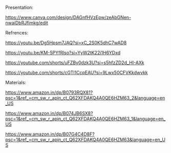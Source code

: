 Presentation:

https://www.canva.com/design/DAGnfHVzEpw/zeAbGNen-nwaiDbRJfimkg/edit

Refrences:

https://youtu.be/Dg5Hpsm7JAQ?si=xC_2S0K5dhC7wAD8

https://youtu.be/KM-5PYfRlso?si=YyW2tK22i1H6YDxd

https://youtube.com/shorts/uFZBy0dzk3U?si=s5hfzZD2d_HI-AXk

https://youtube.com/shorts/cGTl1CcpEAU?si=9Lwx50CFVKkdwvkk

Materials:

https://www.amazon.in/dp/B0793RQX81?psc=1&ref_=cm_sw_r_apin_ct_Q62XFDAKQ4A0QE6HZM63_2&language=en_US

https://www.amazon.in/dp/B074JB6SX8?psc=1&ref_=cm_sw_r_apin_ct_Q62XFDAKQ4A0QE6HZM63_1&language=en_US

https://www.amazon.in/dp/B07G4C4D8F?psc=1&ref_=cm_sw_r_apin_ct_Q62XFDAKQ4A0QE6HZM63&language=en_US
